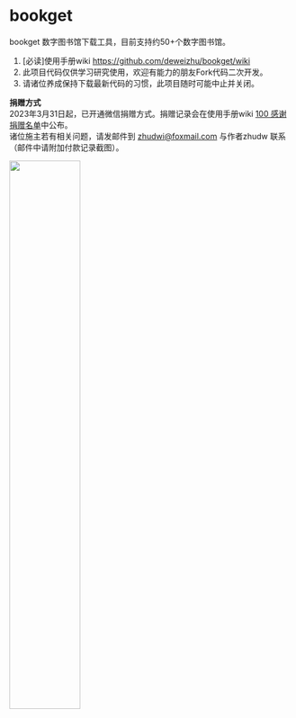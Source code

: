 # bookget

bookget 数字图书馆下载工具，目前支持约50+个数字图书馆。 

1. [必读]使用手册wiki https://github.com/deweizhu/bookget/wiki
2. 此项目代码仅供学习研究使用，欢迎有能力的朋友Fork代码二次开发。
3. 请诸位养成保持下载最新代码的习惯，此项目随时可能中止并关闭。


**捐赠方式**   
2023年3月31日起，已开通微信捐赠方式。捐赠记录会在使用手册wiki [100 感谢捐赠名单](https://github.com/deweizhu/bookget/wiki/100-%E6%84%9F%E8%B0%A2%E6%8D%90%E8%B5%A0%E5%90%8D%E5%8D%95)中公布。   
诸位施主若有相关问题，请发邮件到 [zhudwi@foxmail.com](mailto:zhudwi@foxmail.com) 与作者zhudw 联系（邮件中请附加付款记录截图）。

<a href="https://camo.githubusercontent.com/fc09840e8bf8029f9e95423c4e86fb2f3bc01f3df24260e9f703788344caa44d/687474703a2f2f33352e37382e37392e372f77696b692f696d672f7765636861742e6a7067"><img src="http://35.78.79.7/wiki/img/wechat.jpg" width="50%"></a>






